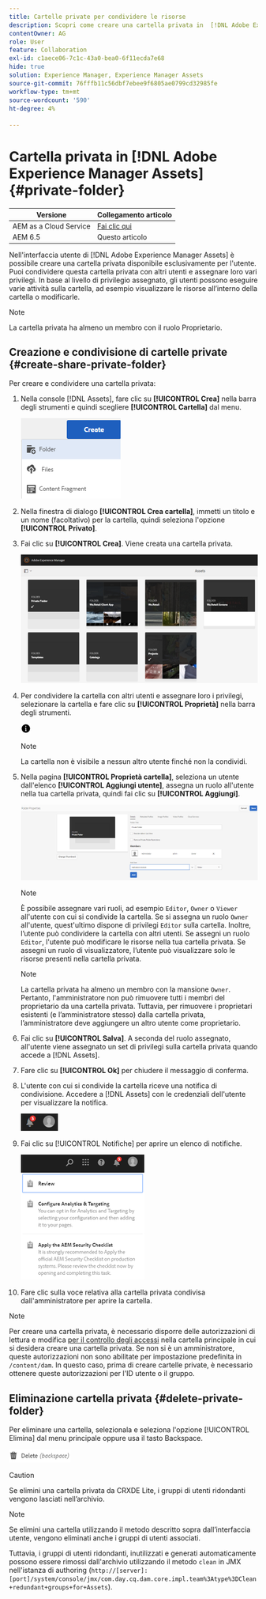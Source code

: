 ```yaml
---
title: Cartelle private per condividere le risorse
description: Scopri come creare una cartella privata in  [!DNL Adobe Experience Manager Assets]  e condividerla con altri utenti e assegnare loro vari privilegi.
contentOwner: AG
role: User
feature: Collaboration
exl-id: c1aece06-7c1c-43a0-bea0-6f11ecda7e68
hide: true
solution: Experience Manager, Experience Manager Assets
source-git-commit: 76fffb11c56dbf7ebee9f6805ae0799cd32985fe
workflow-type: tm+mt
source-wordcount: '590'
ht-degree: 4%

---
```


# Cartella privata in [!DNL Adobe Experience Manager Assets] {#private-folder}

| Versione | Collegamento articolo |
| -------- | ---------------------------- |
| AEM as a Cloud Service | [Fai clic qui](https://experienceleague.adobe.com/docs/experience-manager-cloud-service/content/assets/manage/private-folder.html?lang=it) |
| AEM 6.5 | Questo articolo |

Nell&#39;interfaccia utente di [!DNL Adobe Experience Manager Assets] è possibile creare una cartella privata disponibile esclusivamente per l&#39;utente. Puoi condividere questa cartella privata con altri utenti e assegnare loro vari privilegi. In base al livello di privilegio assegnato, gli utenti possono eseguire varie attività sulla cartella, ad esempio visualizzare le risorse all’interno della cartella o modificarle.

>[!NOTE]
>
>La cartella privata ha almeno un membro con il ruolo Proprietario.

## Creazione e condivisione di cartelle private {#create-share-private-folder}

Per creare e condividere una cartella privata:

1. Nella console [!DNL Assets], fare clic su **[!UICONTROL Crea]** nella barra degli strumenti e quindi scegliere **[!UICONTROL Cartella]** dal menu.

   ![Crea cartella risorse](assets/Create-folder.png)

1. Nella finestra di dialogo **[!UICONTROL Crea cartella]**, immetti un titolo e un nome (facoltativo) per la cartella, quindi seleziona l&#39;opzione **[!UICONTROL Privato]**.

1. Fai clic su **[!UICONTROL Crea]**. Viene creata una cartella privata.

   ![chlimage_1-413](assets/chlimage_1-413.png)

1. Per condividere la cartella con altri utenti e assegnare loro i privilegi, selezionare la cartella e fare clic su **[!UICONTROL Proprietà]** nella barra degli strumenti.

   ![opzione info](assets/do-not-localize/info-circle-icon.png)

   >[!NOTE]
   >
   >La cartella non è visibile a nessun altro utente finché non la condividi.

1. Nella pagina **[!UICONTROL Proprietà cartella]**, seleziona un utente dall&#39;elenco **[!UICONTROL Aggiungi utente]**, assegna un ruolo all&#39;utente nella tua cartella privata, quindi fai clic su **[!UICONTROL Aggiungi]**.

   ![chlimage_1-415](assets/chlimage_1-415.png)

   >[!NOTE]
   >
   >È possibile assegnare vari ruoli, ad esempio `Editor`, `Owner` o `Viewer` all&#39;utente con cui si condivide la cartella. Se si assegna un ruolo `Owner` all&#39;utente, quest&#39;ultimo dispone di privilegi `Editor` sulla cartella. Inoltre, l’utente può condividere la cartella con altri utenti. Se assegni un ruolo `Editor`, l&#39;utente può modificare le risorse nella tua cartella privata. Se assegni un ruolo di visualizzatore, l’utente può visualizzare solo le risorse presenti nella cartella privata.

   >[!NOTE]
   >
   >La cartella privata ha almeno un membro con la mansione `Owner`. Pertanto, l&#39;amministratore non può rimuovere tutti i membri del proprietario da una cartella privata. Tuttavia, per rimuovere i proprietari esistenti (e l’amministratore stesso) dalla cartella privata, l’amministratore deve aggiungere un altro utente come proprietario.

1. Fai clic su **[!UICONTROL Salva]**. A seconda del ruolo assegnato, all&#39;utente viene assegnato un set di privilegi sulla cartella privata quando accede a [!DNL Assets].
1. Fare clic su **[!UICONTROL Ok]** per chiudere il messaggio di conferma.
1. L&#39;utente con cui si condivide la cartella riceve una notifica di condivisione. Accedere a [!DNL Assets] con le credenziali dell&#39;utente per visualizzare la notifica.

   ![chlimage_1-416](assets/chlimage_1-416.png)

1. Fai clic su [!UICONTROL Notifiche] per aprire un elenco di notifiche.

   ![Elenco di notifiche](assets/Assets-Notification.png)

1. Fare clic sulla voce relativa alla cartella privata condivisa dall&#39;amministratore per aprire la cartella.

>[!NOTE]
>
>Per creare una cartella privata, è necessario disporre delle autorizzazioni di lettura e modifica [per il controllo degli accessi](/help/sites-administering/security.md#permissions-in-aem) nella cartella principale in cui si desidera creare una cartella privata. Se non si è un amministratore, queste autorizzazioni non sono abilitate per impostazione predefinita in `/content/dam`. In questo caso, prima di creare cartelle private, è necessario ottenere queste autorizzazioni per l&#39;ID utente o il gruppo.

## Eliminazione cartella privata {#delete-private-folder}

Per eliminare una cartella, selezionala e seleziona l&#39;opzione [!UICONTROL Elimina] dal menu principale oppure usa il tasto Backspace.

![elimina opzione nel menu principale](assets/delete-option.png)

>[!CAUTION]
>
>Se elimini una cartella privata da CRXDE Lite, i gruppi di utenti ridondanti vengono lasciati nell’archivio.

>[!NOTE]
>
>Se elimini una cartella utilizzando il metodo descritto sopra dall’interfaccia utente, vengono eliminati anche i gruppi di utenti associati.
>
>Tuttavia, i gruppi di utenti ridondanti, inutilizzati e generati automaticamente possono essere rimossi dall&#39;archivio utilizzando il metodo `clean` in JMX nell&#39;istanza di authoring (`http://[server]:[port]/system/console/jmx/com.day.cq.dam.core.impl.team%3Atype%3DClean+redundant+groups+for+Assets`).
